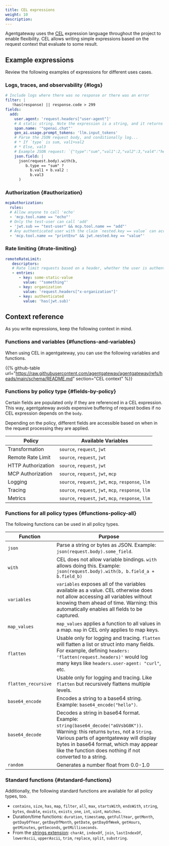 ```yaml
---
title: CEL expressions
weight: 10
description: 
---
```


Agentgateway uses the [CEL](https://cel.dev/) expression language throughout the project to enable flexibility.
CEL allows writing simple expressions based on the request context that evaluate to some result.

## Example expressions

Review the following examples of expressions for different uses cases.

### Logs, traces, and observability {#logs}

```yaml
# Include logs where there was no response or there was an error
filter: |
   !has(response) || response.code > 299
fields:
  add:
    user.agent: 'request.headers["user-agent"]'
    # A static string. Note the expression is a string, and it returns a string, hence the double quotes.
    span.name: '"openai.chat"'
    gen_ai.usage.prompt_tokens: 'llm.input_tokens'
    # Parse the JSON request body, and conditionally log...
    # * If `type` is sum, val1+val2
    # * Else, val3
    # Example JSON request: `{"type":"sum","val1":2,"val2":3,"val4":"hello"}`
    json.field: |
      json(request.body).with(b,
         b.type == "sum" ?
           b.val1 + b.val2 :
           b.val3
      )

```

### Authorization {#authorization}

```yaml
mcpAuthorization:
  rules:
  # Allow anyone to call 'echo'
  - 'mcp.tool.name == "echo"'
  # Only the test-user can call 'add'
  - 'jwt.sub == "test-user" && mcp.tool.name == "add"'
  # Any authenticated user with the claim `nested.key == value` can access 'printEnv'
  - 'mcp.tool.name == "printEnv" && jwt.nested.key == "value"'
```

### Rate limiting {#rate-limiting}

```yaml
remoteRateLimit:
   descriptors:
   # Rate limit requests based on a header, whether the user is authenticated, and a static value (used to match a specific rate limit rule on the rate limit server)
   - entries:
      - key: some-static-value
        value: '"something"'
      - key: organization
        value: 'request.headers["x-organization"]'
      - key: authenticated
        value: 'has(jwt.sub)'
```

## Context reference

As you write expressions, keep the following context in mind.

### Functions and variables {#functions-and-variables}

When using CEL in agentgateway, you can use the following variables and functions.

{{% github-table url="https://raw.githubusercontent.com/agentgateway/agentgateway/refs/heads/main/schema/README.md" section="CEL context" %}}

### Functions by policy type {#fields-by-policy}

Certain fields are populated only if they are referenced in a CEL expression.
This way, agentgateway avoids expensive buffering of request bodies if no CEL expression depends on the `body`.

Depending on the policy, different fields are accessible based on when in the request processing they are applied.

|Policy|Available Variables|
|------|-------------------|
|Transformation| `source`, `request`, `jwt` |
|Remote Rate Limit| `source`, `request`, `jwt` |
|HTTP Authorization| `source`, `request`, `jwt` |
|MCP Authorization| `source`, `request`, `jwt`, `mcp` |
|Logging| `source`, `request`, `jwt`, `mcp`, `response`, `llm`|
|Tracing| `source`, `request`, `jwt`, `mcp`, `response`, `llm`|
|Metrics| `source`, `request`, `jwt`, `mcp`, `response`, `llm`|

### Functions for all policy types {#functions-policy-all}

The following functions can be used in all policy types.

| Function            | Purpose                                                                                                                                                                                                                                                                          |
|---------------------|----------------------------------------------------------------------------------------------------------------------------------------------------------------------------------------------------------------------------------------------------------------------------------|
| `json`              | Parse a string or bytes as JSON. Example: `json(request.body).some_field`.                                                                                                                                                                                                       |
| `with`              | CEL does not allow variable bindings. `with` allows doing this. Example: `json(request.body).with(b, b.field_a + b.field_b)`                                                                                                                                                      |
| `variables`         | `variables` exposes all of the variables available as a value. CEL otherwise does not allow accessing all variables without knowing them ahead of time. Warning: this automatically enables all fields to be captured.                                                           |
| `map_values`        | `map_values` applies a function to all values in a map. `map` in CEL only applies to map keys.                                                                                                                                                                                   |
| `flatten`           | Usable only for logging and tracing. `flatten` will flatten a list or struct into many fields. For example, defining `headers: 'flatten(request.headers)'` would log many keys like `headers.user-agent: "curl"`, etc.                                                           |
| `flatten_recursive` | Usable only for logging and tracing. Like `flatten` but recursively flattens multiple levels.                                                                                                                                                                                    |
| `base64_encode`     | Encodes a string to a base64 string. Example: `base64_encode("hello")`.                                                                                                                                                                                                          |
| `base64_decode`     | Decodes a string in base64 format. Example: `string(base64_decode("aGVsbG8K"))`. Warning: this returns `bytes`, not a `String`. Various parts of agentgateway will display bytes in base64 format, which may appear like the function does nothing if not converted to a string. |
| `random`            | Generates a number float from 0.0-1.0                                                                                                                                                                                                                                            |

### Standard functions {#standard-functions}

Additionally, the following standard functions are available for all policy types, too.

* `contains`, `size`, `has`, `map`, `filter`, `all`, `max`, `startsWith`, `endsWith`, `string`, `bytes`, `double`, `exists`, `exists_one`, `int`, `uint`, `matches`.
* Duration/time functions: `duration`, `timestamp`, `getFullYear`, `getMonth`, `getDayOfYear`, `getDayOfMonth`, `getDate`, `getDayOfWeek`, `getHours`, `getMinutes`, `getSeconds`, `getMilliseconds`.
* From the [strings extension](https://pkg.go.dev/github.com/google/cel-go/ext#Strings): `charAt`, `indexOf`, `join`, `lastIndexOf`, `lowerAscii`, `upperAscii`, `trim`, `replace`, `split`, `substring`.

